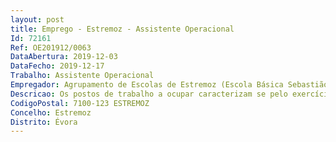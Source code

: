 ```yaml
--- 
layout: post
title: Emprego - Estremoz - Assistente Operacional
Id: 72161
Ref: OE201912/0063
DataAbertura: 2019-12-03
DataFecho: 2019-12-17
Trabalho: Assistente Operacional
Empregador: Agrupamento de Escolas de Estremoz (Escola Básica Sebastião da Gama, Estremoz - Sede)
Descricao: Os postos de trabalho a ocupar caracterizam se pelo exercício de funções correspondentes à categoria de assistente operacional.
CodigoPostal: 7100-123 ESTREMOZ
Concelho: Estremoz
Distrito: Évora
--- 
```

